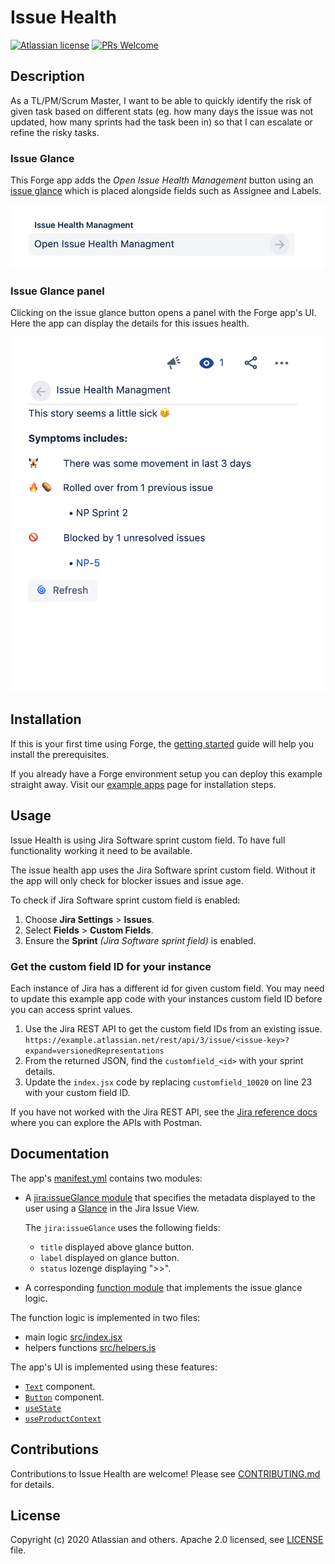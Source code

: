 # Issue Health

[![Atlassian license](https://img.shields.io/badge/license-Apache%202.0-blue.svg?style=flat-square)](LICENSE) [![PRs Welcome](https://img.shields.io/badge/PRs-welcome-brightgreen.svg?style=flat-square)](CONTRIBUTING.md)

## Description

As a TL/PM/Scrum Master, I want to be able to quickly identify the risk of given
task based on different stats (eg. how many days the issue was not updated, how many
sprints had the task been in) so that I can escalate or refine the risky tasks.

### Issue Glance

This Forge app adds the *Open Issue Health Management* button using an
[issue glance](https://developer.atlassian.com/platform/forge/manifest-reference/#jira-issue-glance)
which is placed alongside fields such as Assignee and Labels.

![Issue glance showing a button with text "open issue health management"](docs/images/forge-glance.png)

### Issue Glance panel

Clicking on the issue glance button opens a panel with the Forge app's UI. Here the
app can display the details for this issues health.

![Glance panel showing a Jira issue with health errors from the Forge app](docs/images/forge-glance-panel.png)

## Installation

If this is your first time using Forge, the
[getting started](https://developer.atlassian.com/platform/forge/set-up-forge/)
guide will help you install the prerequisites.

If you already have a Forge environment setup you can deploy this example straight
away. Visit our [example apps](https://developer.atlassian.com/platform/forge/example-apps/)
page for installation steps.

## Usage

Issue Health is using Jira Software sprint custom field. To have full functionality
working it need to be available.

The issue health app uses the Jira Software sprint custom field. Without it the
app will only check for blocker issues and issue age.

To check if Jira Software sprint custom field is enabled:

1. Choose **Jira Settings** > **Issues**.
1. Select **Fields** > **Custom Fields**.
1. Ensure the **Sprint** *(Jira Software sprint field)* is enabled.

### Get the custom field ID for your instance

Each instance of Jira has a different id for given custom field. You may need to update
this example app code with your instances custom field ID before you can access sprint values.

1. Use the Jira REST API to get the custom field IDs from an existing issue.
  `https://example.atlassian.net/rest/api/3/issue/<issue-key>?expand=versionedRepresentations`
1. From the returned JSON, find the `customfield_<id>` with your sprint details.
1. Update the `index.jsx` code by replacing `customfield_10020` on line 23 with your custom field ID.

If you have not worked with the Jira REST API, see the [Jira reference docs](https://developer.atlassian.com/cloud/jira/platform/rest/v3/) where you can explore the APIs with Postman.

## Documentation

The app's [manifest.yml](./manifest.yml) contains two modules:

* A [jira:issueGlance module](https://developer.atlassian.com/platform/forge/manifest-reference/#jira-issue-glance)
that specifies the metadata displayed to the user using a [Glance](https://developer.atlassian.com/cloud/jira/platform/modules/issue-glance/) in the Jira Issue View.

  The `jira:issueGlance` uses the following fields:
  * `title` displayed above glance button.
  * `label` displayed on glance button.
  * `status` lozenge displaying ">>".

* A corresponding [function module](https://developer.atlassian.com/platform/forge/manifest-reference/#function)
that implements the issue glance logic.

The function logic is implemented in two files:

* main logic [src/index.jsx](./src/index.jsx)
* helpers functions [src/helpers.js](./src/helpers.js)

The app's UI is implemented using these features:

- [`Text`](https://developer.atlassian.com/platform/forge/ui-components/text) component.
- [`Button`](https://developer.atlassian.com/platform/forge/ui-components/button) component.
- [`useState`](https://developer.atlassian.com/platform/forge/ui-hooks-reference/#usestate)
- [`useProductContext`](https://developer.atlassian.com/platform/forge/ui-hooks-reference/#useproductcontext)

## Contributions

Contributions to Issue Health are welcome! Please see [CONTRIBUTING.md](CONTRIBUTING.md) for details.

## License

Copyright (c) 2020 Atlassian and others.
Apache 2.0 licensed, see [LICENSE](LICENSE) file.
